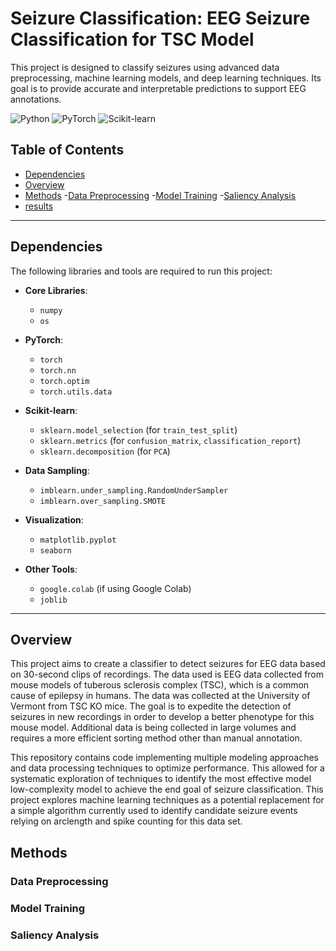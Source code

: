 # Seizure Classification: EEG Seizure Classification for TSC Model

This project is designed to classify seizures using advanced data preprocessing, machine learning models, and deep learning techniques. Its goal is to provide accurate and interpretable predictions to support EEG annotations.

![Python](https://img.shields.io/badge/python-v3.8%2B-blue)
![PyTorch](https://img.shields.io/badge/PyTorch-1.12%2B-orange)
![Scikit-learn](https://img.shields.io/badge/Scikit--learn-1.2%2B-blue)

## Table of Contents
- [Dependencies](#dependencies)
- [Overview](#overview)
- [Methods](#methods)
    -[Data Preprocessing](#datapreprocessing)
    -[Model Training](#modeltraining)
    -[Saliency Analysis](#saliencyanalysis)
- [results](#results)
---

## Dependencies

The following libraries and tools are required to run this project:

- **Core Libraries**:
  - `numpy`
  - `os`

- **PyTorch**:
  - `torch`
  - `torch.nn`
  - `torch.optim`
  - `torch.utils.data`

- **Scikit-learn**:
  - `sklearn.model_selection` (for `train_test_split`)
  - `sklearn.metrics` (for `confusion_matrix`, `classification_report`)
  - `sklearn.decomposition` (for `PCA`)

- **Data Sampling**:
  - `imblearn.under_sampling.RandomUnderSampler`
  - `imblearn.over_sampling.SMOTE`

- **Visualization**:
  - `matplotlib.pyplot`
  - `seaborn`

- **Other Tools**:
  - `google.colab` (if using Google Colab)
  - `joblib`

---


## Overview
  This project aims to create a classifier to detect seizures for EEG data based on 30-second clips of recordings. The data used is EEG data collected from mouse models of tuberous sclerosis complex (TSC), which is a common cause of epilepsy in humans. The data was collected at the University of Vermont from TSC KO mice. The goal is to expedite the detection of seizures in new recordings in order to develop a better phenotype for this mouse model. Additional data is being collected in large volumes and requires a more efficient sorting method other than manual annotation. 

  This repository contains code implementing multiple modeling approaches and data processing techniques to optimize performance. This allowed for a systematic exploration of techniques to identify the most effective model low-complexity model to achieve the end goal of seizure classification. This project explores machine learning techniques as a potential replacement for a simple algorithm currently used to identify candidate seizure events relying on arclength and spike counting for this data set. 

## Methods 
### Data Preprocessing

### Model Training

### Saliency Analysis







  

